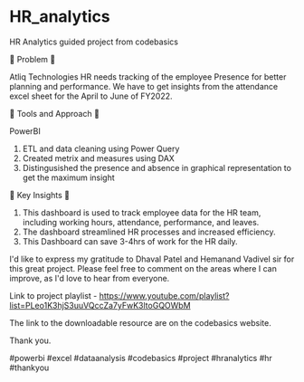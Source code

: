 # HR_analytics
HR Analytics guided project from codebasics

🌟 Problem 🌟

Atliq Technologies HR needs tracking of the employee Presence for better planning and performance. We have to get insights from the attendance excel sheet for the April to June of FY2022.

🌟 Tools and Approach 🌟

PowerBI
1. ETL and data cleaning using Power Query
2. Created metrix and measures using DAX
3. Distingusished the presence and absence in graphical representation to get the maximum insight

🌟 Key Insights 🌟

1. This dashboard is used to track employee data for the HR team, including working hours, attendance, performance, and leaves. 
2. The dashboard streamlined HR processes and increased efficiency.
3. This Dashboard can save 3-4hrs of work for the HR daily.


I'd like to express my gratitude to Dhaval Patel and Hemanand Vadivel sir for this great project. Please feel free to comment on the areas where I can improve, as I'd love to hear from everyone.

Link to project playlist - https://www.youtube.com/playlist?list=PLeo1K3hjS3uuVQccZa7yFwK3ltoGQOWbM

The link to the downloadable resource are on the codebasics website.

Thank you.

#powerbi #excel #dataanalysis #codebasics #project #hranalytics #hr #thankyou
